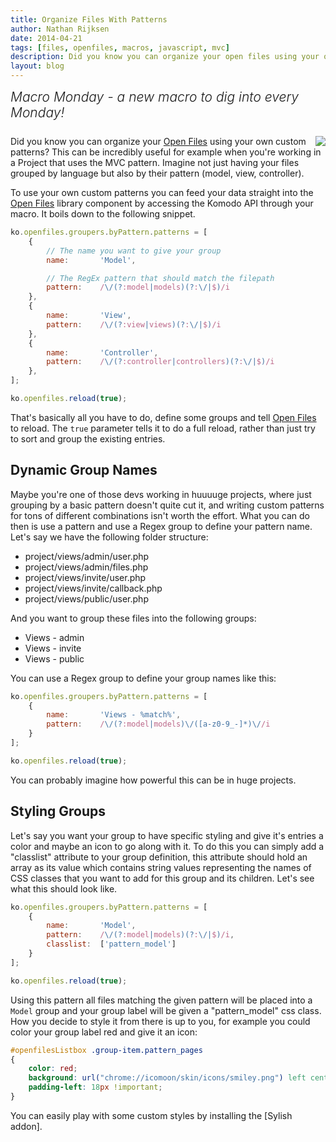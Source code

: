 ```yaml
---
title: Organize Files With Patterns
author: Nathan Rijksen
date: 2014-04-21
tags: [files, openfiles, macros, javascript, mvc]
description: Did you know you can organize your open files using your own custom patterns? This can be incredibly useful for example when you're working in a Project that uses the MVC pattern. Imagine not just having your files grouped by language but also by their pattern (model, view, controller).
layout: blog
---
```


<div class="centered">
<h2 style="font-weight: 300; margin: 10px 0 25px 0"><em>Macro Monday - a new macro to dig into every Monday!</em></h2>
</div>

<a href="/images/blog/2014-04/openfiles.png" class="lightbox">
    <img src="/images/blog/2014-04/openfiles_thumb.png" align="right"/>
</a>

Did you know you can organize your [Open Files] using your own custom patterns?
This can be incredibly useful for example when you're working in a Project that
uses the MVC pattern. Imagine not just having your files grouped by language but
also by their pattern (model, view, controller).

To use your own custom patterns you can feed your data straight into the [Open Files]
library component by accessing the Komodo API through your macro. It boils down
to the following snippet.

```javascript
ko.openfiles.groupers.byPattern.patterns = [
    {
        // The name you want to give your group
        name:       'Model',

        // The RegEx pattern that should match the filepath
        pattern:    /\/(?:model|models)(?:\/|$)/i
    },
    {
        name:       'View',
        pattern:    /\/(?:view|views)(?:\/|$)/i
    },
    {
        name:       'Controller',
        pattern:    /\/(?:controller|controllers)(?:\/|$)/i
    },
];

ko.openfiles.reload(true);
```

That's basically all you have to do, define some groups and tell [Open Files] to
reload. The `true` parameter tells it to do a full reload, rather than just try
to sort and group the existing entries.

## Dynamic Group Names

Maybe you're one of those devs working in huuuuge projects, where just grouping
by a basic pattern doesn't quite cut it, and writing custom patterns for tons of
different combinations isn't worth the effort. What you can do then is use a
pattern and use a Regex group to define your pattern name. Let's say we have the
following folder structure:

 * project/views/admin/user.php
 * project/views/admin/files.php
 * project/views/invite/user.php
 * project/views/invite/callback.php
 * project/views/public/user.php

And you want to group these files into the following groups:

 * Views - admin
 * Views - invite
 * Views - public

You can use a Regex group to define your group names like this:

```javascript
ko.openfiles.groupers.byPattern.patterns = [
    {
        name:       'Views - %match%',
        pattern:    /\/(?:model|models)\/([a-z0-9_-]*)\//i
    }
];

ko.openfiles.reload(true);
```

You can probably imagine how powerful this can be in huge projects.

## Styling Groups

Let's say you want your group to have specific styling and give it's entries a
color and maybe an icon to go along with it. To do this you can simply add a "classlist"
attribute to your group definition, this attribute should hold an array as its
value which contains string values representing the names of CSS classes that
you want to add for this group and its children. Let's see what this should look
like.

```javascript
ko.openfiles.groupers.byPattern.patterns = [
    {
        name:       'Model',
        pattern:    /\/(?:model|models)(?:\/|$)/i,
        classlist:  ['pattern_model']
    }
];

ko.openfiles.reload(true);
```

Using this pattern all files matching the given pattern will be placed into a
`Model` group and your group label will be given a "pattern_model" css class.
How you decide to style it from there is up to you, for example you could color
your group label red and give it an icon:

```css
#openfilesListbox .group-item.pattern_pages
{
    color: red;
    background: url("chrome://icomoon/skin/icons/smiley.png") left center no-repeat;
    padding-left: 18px !important;
}
```

You can easily play with some custom styles by installing the [Sylish addon].

   [Open Files]: http://komodoide.com/screencasts/watch/87675282-open-files-widget/
   [Stylish addon]: https://addons.mozilla.org/en-US/android/addon/stylish/versions/
